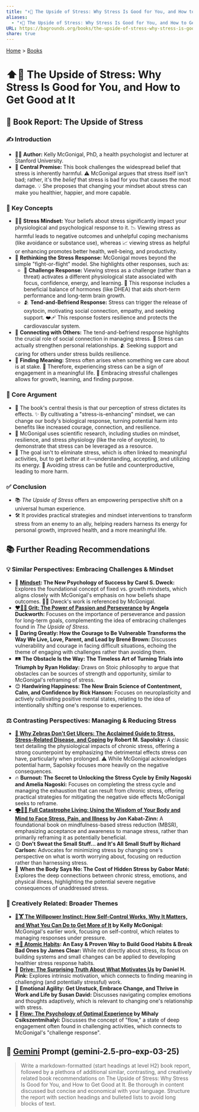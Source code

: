 ```yaml
---
title: "⬆️💪 The Upside of Stress: Why Stress Is Good for You, and How to Get Good at It"
aliases:
  - "⬆️💪 The Upside of Stress: Why Stress Is Good for You, and How to Get Good at It"
URL: https://bagrounds.org/books/the-upside-of-stress-why-stress-is-good-for-you-and-how-to-get-good-at-it
share: true
---
```

[Home](../index.md) > [Books](./index.md)  
# ⬆️💪 The Upside of Stress: Why Stress Is Good for You, and How to Get Good at It  
## 📖 Book Report: The Upside of Stress  
  
### ✍️ Introduction  
  
* 👩‍⚕️ **Author:** Kelly McGonigal, PhD, a health psychologist and lecturer at Stanford University.  
* 🧠 **Central Premise:** This book challenges the widespread belief that stress is inherently harmful. ⚠️ McGonigal argues that stress itself isn't bad; rather, it's the *belief* that stress is bad for you that causes the most damage. 💡 She proposes that changing your mindset about stress can make you healthier, happier, and more capable.  
  
### 🔑 Key Concepts  
  
* 🧘‍♀️ **Stress Mindset:** Your beliefs about stress significantly impact your physiological and psychological response to it. 📉 Viewing stress as harmful leads to negative outcomes and unhelpful coping mechanisms (like avoidance or substance use), whereas 📈 viewing stress as helpful or enhancing promotes better health, well-being, and productivity.  
* 🔄 **Rethinking the Stress Response:** McGonigal moves beyond the simple "fight-or-flight" model. She highlights other responses, such as:  
    * 💪 **Challenge Response:** Viewing stress as a challenge (rather than a threat) activates a different physiological state associated with focus, confidence, energy, and learning. 🧪 This response includes a beneficial balance of hormones (like DHEA) that aids short-term performance and long-term brain growth.  
    * 🫂 **Tend-and-Befriend Response:** Stress can trigger the release of oxytocin, motivating social connection, empathy, and seeking support. ❤️‍🩹 This response fosters resilience and protects the cardiovascular system.  
* 🤝 **Connecting with Others:** The tend-and-befriend response highlights the crucial role of social connection in managing stress. 💖 Stress can actually strengthen personal relationships. 🫂 Seeking support and caring for others under stress builds resilience.  
* 🌟 **Finding Meaning:** Stress often arises when something we care about is at stake. 🤔 Therefore, experiencing stress can be a sign of engagement in a meaningful life. 🌱 Embracing stressful challenges allows for growth, learning, and finding purpose.  
  
### 🎯 Core Argument  
  
* 📌 The book's central thesis is that our perception of stress dictates its effects. ✨ By cultivating a "stress-is-enhancing" mindset, we can change our body's biological response, turning potential harm into benefits like increased courage, connection, and resilience.  
* 🔬 McGonigal uses scientific research, including studies on mindset, resilience, and stress physiology (like the role of oxytocin), to demonstrate that stress can be leveraged as a resource.  
* 🥅 The goal isn't to eliminate stress, which is often linked to meaningful activities, but to get *better* at it—understanding, accepting, and utilizing its energy. 🚫 Avoiding stress can be futile and counterproductive, leading to more harm.  
  
### ✅ Conclusion  
  
* 📚 *The Upside of Stress* offers an empowering perspective shift on a universal human experience.  
* 🛠️ It provides practical strategies and mindset interventions to transform stress from an enemy to an ally, helping readers harness its energy for personal growth, improved health, and a more meaningful life.  
  
## 📚 Further Reading Recommendations  
  
### 💡 Similar Perspectives: Embracing Challenges & Mindset  
  
* 🧠 **[Mindset](./mindset.md): The New Psychology of Success by Carol S. Dweck:** Explores the foundational concept of fixed vs. growth mindsets, which aligns closely with McGonigal's emphasis on how beliefs shape outcomes. 👩‍🏫 Dweck's work is referenced by McGonigal.  
* **[❤️‍🔥💪 Grit: The Power of Passion and Perseverance](./grit-the-power-of-passion-and-perseverance.md) by Angela Duckworth:** Focuses on the importance of perseverance and passion for long-term goals, complementing the idea of embracing challenges found in *The Upside of Stress*.  
* 💖 **Daring Greatly: How the Courage to Be Vulnerable Transforms the Way We Live, Love, Parent, and Lead by Brené Brown:** Discusses vulnerability and courage in facing difficult situations, echoing the theme of engaging with challenges rather than avoiding them.  
* 🛤️ **The Obstacle Is the Way: The Timeless Art of Turning Trials into Triumph by Ryan Holiday:** Draws on Stoic philosophy to argue that obstacles can be sources of strength and opportunity, similar to McGonigal's reframing of stress.  
* 😊 **Hardwiring Happiness: The New Brain Science of Contentment, Calm, and Confidence by Rick Hanson:** Focuses on neuroplasticity and actively cultivating positive mental states, relating to the idea of intentionally shifting one's response to experiences.  
  
### ⚖️ Contrasting Perspectives: Managing & Reducing Stress  
  
* **[🦓 Why Zebras Don't Get Ulcers: The Acclaimed Guide to Stress, Stress-Related Disease, and Coping](./why-zebras-dont-get-ulcers.md) by Robert M. Sapolsky:** A classic text detailing the physiological impacts of chronic stress, offering a strong counterpoint by emphasizing the detrimental effects stress *can* have, particularly when prolonged. ⚠️ While McGonigal acknowledges potential harm, Sapolsky focuses more heavily on the negative consequences.  
* 🔥 **Burnout: The Secret to Unlocking the Stress Cycle by Emily Nagoski and Amelia Nagoski:** Focuses on completing the stress cycle and managing the exhaustion that can result from chronic stress, offering practical strategies for mitigating the negative side effects McGonigal seeks to reframe.  
* **[🌪️🧘‍♂️ Full Catastrophe Living: Using the Wisdom of Your Body and Mind to Face Stress, Pain, and Illness](./full-catastrophe-living.md) by Jon Kabat-Zinn:** A foundational book on mindfulness-based stress reduction (MBSR), emphasizing acceptance and awareness to manage stress, rather than primarily reframing it as potentially beneficial.  
* 😌 **Don't Sweat the Small Stuff... and It's All Small Stuff by Richard Carlson:** Advocates for minimizing stress by changing one's perspective on what is worth worrying about, focusing on reduction rather than harnessing stress.  
* 🤕 **When the Body Says No: The Cost of Hidden Stress by Gabor Maté:** Explores the deep connections between chronic stress, emotions, and physical illness, highlighting the potential severe negative consequences of unaddressed stress.  
  
### 🎨 Creatively Related: Broader Themes  
  
* **[🧘🏋️ The Willpower Instinct: How Self-Control Works, Why It Matters, and What You Can Do to Get More of It](./the-willpower-instinct.md) by Kelly McGonigal:** McGonigal's earlier work, focusing on self-control, which relates to managing responses under pressure.  
* **[⚛️🔄 Atomic Habits](./atomic-habits.md): An Easy & Proven Way to Build Good Habits & Break Bad Ones by James Clear:** While not directly about stress, its focus on building systems and small changes can be applied to developing healthier stress response habits.  
* 🚀 **[Drive: The Surprising Truth About What Motivates Us](./drive-the-surprising-truth-about-what-motivates-us.md) by Daniel H. Pink:** Explores intrinsic motivation, which connects to finding meaning in challenging (and potentially stressful) work.  
* 🤸 **Emotional Agility: Get Unstuck, Embrace Change, and Thrive in Work and Life by Susan David:** Discusses navigating complex emotions and thoughts adaptively, which is relevant to changing one's relationship with stress.  
* 🌊 **[Flow: The Psychology of Optimal Experience](./flow-the-psychology-of-optimal-experience.md) by Mihaly Csikszentmihalyi:** Discusses the concept of "flow," a state of deep engagement often found in challenging activities, which connects to McGonigal's "challenge response".  
  
## 💬 [Gemini](../software/gemini.md) Prompt (gemini-2.5-pro-exp-03-25)  
> Write a markdown-formatted (start headings at level H2) book report, followed by a plethora of additional similar, contrasting, and creatively related book recommendations on The Upside of Stress: Why Stress Is Good for You, and How to Get Good at It. Be thorough in content discussed but concise and economical with your language. Structure the report with section headings and bulleted lists to avoid long blocks of text.